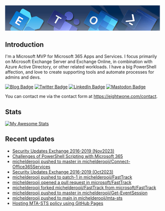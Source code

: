 ![Banner](assets/Metro_v6_Banner_GitHub.jpg)

## Introduction
I'm a Microsoft MVP for Microsoft 365 Apps and Services. I focus primarily on Microsoft Exchange Server and Exchange Online, 
in combination with Azure Active Directory, or other related workloads. I have a big PowerShell affection, and love to create 
supporting tools and automate processes for admins and devs.

<a href="https://eightwone.com"><img src="https://img.shields.io/badge/-Blog-blue?style=for-the-badge&logo=wordpress&logoColor=white" alt="Blog Badge"/></a>
<a href="https://twitter.com/mderooij"><img src="https://img.shields.io/badge/Twitter-blue?style=for-the-badge&logo=twitter&logoColor=white" alt="Twitter Badge"/></a>
<a href="https://nl.linkedin.com/in/michelderooij"><img src="https://img.shields.io/badge/LinkedIn-blue?style=for-the-badge&logo=linkedin&logoColor=white" alt="LinkedIn Badge"/></a>
<a rel="me" href="https://mastodon.cloud/@mderooij"><img src="https://img.shields.io/badge/-Mastodon-blueviolet?style=for-the-badge&logo=mastodon&logoColor=white" alt="Mastodon Badge"/></a>

You can contact me via the contact form at https://eightwone.com/contact.

## Stats
[![My Awesome Stats](https://awesome-github-stats.azurewebsites.net/user-stats/michelderooij?cardType=level&theme=github-dark&preferLogin=false)](https://git.io/awesome-stats-card)

## Recent updates
<!-- LATESTACTIVITY:START -->
- [Security Updates Exchange 2016-2019 &lpar;Nov2023&rpar;](https://eightwone.com/2023/11/14/security-updates-exchange-2016-2019-nov2023/)
- [Challenges of PowerShell Scripting with Microsoft 365](https://eightwone.com/2023/10/16/challenges-of-powershell-scripting-with-microsoft-365/)
- [michelderooij pushed to master in michelderooij/Connect-Office365Services](https://github.com/michelderooij/Connect-Office365Services/compare/4508f09e23...b392cc9707)
- [Security Updates Exchange 2016-2019 &lpar;Oct2023&rpar;](https://eightwone.com/2023/10/10/security-updates-exchange-2016-2019-oct2023/)
- [michelderooij pushed to patch-1 in michelderooij/FastTrack](https://github.com/michelderooij/FastTrack/compare/3462cba15c...4a4f90342b)
- [michelderooij opened a pull request in microsoft/FastTrack](https://github.com/microsoft/FastTrack/pull/175)
- [michelderooij forked michelderooij/FastTrack from microsoft/FastTrack](https://github.com/michelderooij/FastTrack)
- [michelderooij pushed to master in michelderooij/Get-EventSession](https://github.com/michelderooij/Get-EventSession/compare/8134d60015...91e4e078f2)
- [michelderooij pushed to main in michelderooij/mta-sts](https://github.com/michelderooij/mta-sts/compare/0ba42938f5...e7770bb2fc)
- [Hosting MTA-STS policy using GitHub Pages](https://eightwone.com/2023/10/05/hosting-mta-sts-policy-using-github-pages/)
<!-- LATESTACTIVITY:END -->
